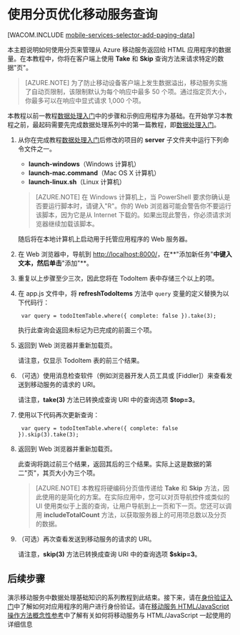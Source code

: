 <properties linkid="develop-mobile-tutorials-add-paging-to-data-html" urlDisplayName="Add paging to data (HTML5)" pageTitle="为数据添加分页 (HTML 5) |移动开发人员中心" metaKeywords="" description="了解如何使用分页来管理从移动服务返回给 HTML 应用程序的数据量。" metaCanonical="" services="" documentationCenter="Mobile" title="Refine Mobile Services queries with paging" authors="glenga" solutions="" manager="" editor="" />
<tags ms.service=""
    ms.date="09/30/2014"
    wacn.date="04/11/2015"
    />




# 使用分页优化移动服务查询

[WACOM.INCLUDE [mobile-services-selector-add-paging-data](../includes/mobile-services-selector-add-paging-data.md)]

本主题说明如何使用分页来管理从 Azure 移动服务返回给 HTML 应用程序的数据量。在本教程中，你将在客户端上使用 **Take** 和 **Skip** 查询方法来请求特定的数据"页"。

> [AZURE.NOTE] 为了防止移动设备客户端上发生数据溢出，移动服务实施了自动页限制，该限制默认为每个响应中最多 50 个项。通过指定页大小，你最多可以在响应中显式请求 1,000 个项。

本教程以前一教程[数据处理入门]中的步骤和示例应用程序为基础。在开始学习本教程之前，最起码需要先完成数据处理系列中的第一篇教程，即[数据处理入门]。 

1. 从你在完成教程[数据处理入门]后修改的项目的 **server** 子文件夹中运行下列命令文件之一。

	+ **launch-windows**（Windows 计算机） 
	+ **launch-mac.command**（Mac OS X 计算机）
	+ **launch-linux.sh**（Linux 计算机）

	> [AZURE.NOTE] 在 Windows 计算机上，当 PowerShell 要求你确认是否要运行脚本时，请键入"R"。你的 Web 浏览器可能会警告你不要运行该脚本，因为它是从 Internet 下载的。如果出现此警告，你必须请求浏览器继续加载该脚本。

	随后将在本地计算机上启动用于托管应用程序的 Web 服务器。

1. 在 Web 浏览器中，导航到 <a href="http://localhost:8000/" target="_blank">http://localhost:8000/</a>，在**"添加新任务"**中键入文本，然后单击**"添加"**。

3. 重复以上步骤至少三次，因此您将在 TodoItem 表中存储三个以上的项。 

2. 在 app.js 文件中，将 **refreshTodoItems** 方法中  `query` 变量的定义替换为以下代码行：

       
        var query = todoItemTable.where({ complete: false }).take(3);

  	执行此查询会返回未标记为已完成的前面三个项。

3. 返回到 Web 浏览器并重新加载页。

  	请注意，仅显示 TodoItem 表的前三个结果。 

4. （可选）使用消息检查软件（例如浏览器开发人员工具或 [Fiddler]）来查看发送到移动服务的请求的 URI。 

   	请注意，**take(3)** 方法已转换成查询 URI 中的查询选项 **$top=3**。

5. 使用以下代码再次更新查询：
            
        var query = todoItemTable.where({ complete: false }).skip(3).take(3);

3. 返回到 Web 浏览器并重新加载页。

   	此查询将跳过前三个结果，返回其后的三个结果。实际上这是数据的第二"页"，其页大小为三个项。

    > [AZURE.NOTE] 本教程将硬编码分页值传递给 **Take** 和 **Skip** 方法，因此使用的是简化的方案。在实际应用中，您可以对页导航控件或类似的 UI 使用类似于上面的查询，让用户导航到上一页和下一页。您还可以调用 **includeTotalCount** 方法，以获取服务器上的可用项总数以及分页的数据。

6. （可选）再次查看发送到移动服务的请求的 URI。 

   	请注意，**skip(3)** 方法已转换成查询 URI 中的查询选项 **$skip=3**。

## <a name="next-steps"> </a>后续步骤

演示移动服务中数据处理基础知识的系列教程到此结束。接下来，请在[身份验证入门]中了解如何对应用程序的用户进行身份验证。请在[移动服务 HTML/JavaScript 操作方法概念性参考]中了解有关如何将移动服务与 HTML/JavaScript 一起使用的详细信息

<!-- Anchors. -->

[Next Steps]:#next-steps

<!-- Images. -->


<!-- URLs. -->
[移动服务入门]: /zh-cn/documentation/articles/mobile-services-javascript-backend-windows-store-dotnet-get-started-html
[数据处理入门]: /zh-cn/documentation/articles/mobile-services-javascript-backend-windows-store-dotnet-get-started-with-data-html
[身份验证入门]: /zh-cn/documentation/articles/mobile-services-javascript-backend-windows-store-dotnet-get-started-with-users-html


[管理门户]: https://manage.windowsazure.cn/
[移动服务 HTML/JavaScript 操作方法概念性参考]: /zh-cn/documentation/articles/mobile-services-html-how-to-use-client-library


